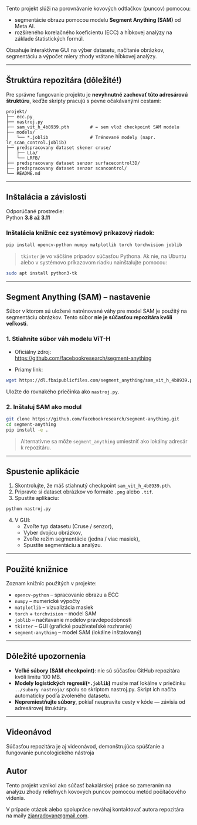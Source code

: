 Tento projekt slúži na porovnávanie kovových odtlačkov (puncov) pomocou:
- segmentácie obrazu pomocou modelu **Segment Anything (SAM)** od Meta AI.
- rozšíreného korelačného koeficientu (ECC) a hĺbkovej analýzy na základe štatistických formúl.

Obsahuje interaktívne GUI na výber datasetu, načítanie obrázkov, segmentáciu a výpočet miery zhody vrátane hĺbkovej analýzy.

---

## Štruktúra repozitára (dôležité!)

Pre správne fungovanie projektu je **nevyhnutné zachovať túto adresárovú štruktúru**, keďže skripty pracujú s pevne očakávanými cestami:

```
projekt/
├── ecc.py
├── nastroj.py
├── sam_vit_h_4b8939.pth        # ← sem vlož checkpoint SAM modelu
├── models/
│   └── *.joblib                # Trénované modely (napr. lr_scan_control.joblib)
├── predspracovany dataset skener cruse/
│   ├── LLa/
│   └── LRFB/
├── predspracovany dataset senzor surfacecontrol3D/
├── predspracovany dataset senzor scancontrol/
└── README.md
```

---

## Inštalácia a závislosti

Odporúčané prostredie:  
Python **3.8 až 3.11**

### Inštalácia knižníc cez systémový príkazový riadok:

```bash
pip install opencv-python numpy matplotlib torch torchvision joblib
```

> `tkinter` je vo väčšine prípadov súčasťou Pythona. Ak nie, na Ubuntu alebo v systémovo príkazovom riadku nainštalujte pomocou:
```bash
sudo apt install python3-tk
```

---

## Segment Anything (SAM) – nastavenie

Súbor v ktorom sú uložené natrénované váhy pre model SAM je použitý na segmentáciu obrázkov. Tento súbor **nie je súčasťou repozitára kvôli veľkosti**.

### 1. Stiahnite súbor váh modelu ViT-H

- Oficiálny zdroj:  
  https://github.com/facebookresearch/segment-anything

- Priamy link:
```bash
wget https://dl.fbaipublicfiles.com/segment_anything/sam_vit_h_4b8939.pth
```

Uložte do rovnakého priečinka ako `nastroj.py`.

### 2. Inštaluj SAM ako modul

```bash
git clone https://github.com/facebookresearch/segment-anything.git
cd segment-anything
pip install -e .
```

> Alternatívne sa môže `segment_anything` umiestniť ako lokálny adresár k repozitáru.

---

## Spustenie aplikácie

1. Skontrolujte, že máš stiahnutý checkpoint `sam_vit_h_4b8939.pth`.
2. Pripravte si dataset obrázkov vo formáte `.png` alebo `.tif`.
3. Spustite aplikáciu:

```bash
python nastroj.py
```

4. V GUI:
   - Zvoľte typ datasetu (Cruse / senzor),
   - Vyber dvojicu obrázkov,
   - Zvoľte režim segmentácie (jedna / viac masiek),
   - Spustite segmentáciu a analýzu.

---

## Použité knižnice

Zoznam knižníc použitých v projekte:

- `opencv-python` – spracovanie obrazu a ECC
- `numpy` – numerické výpočty
- `matplotlib` – vizualizácia masiek
- `torch` + `torchvision` – model SAM
- `joblib` – načítavanie modelov pravdepodobnosti
- `tkinter` – GUI (grafické používateľské rozhranie)
- `segment-anything` – model SAM (lokálne inštalovaný)

---

## Dôležité upozornenia

- **Veľké súbory (SAM checkpoint)**: nie sú súčasťou GitHub repozitára kvôli limitu 100 MB.
- **Modely logistických regresií(`*.joblib`)** musíte mať lokálne v priečinku `../subory nastroja/` spolu so skriptom nastroj.py. Skript ich načíta automaticky podľa zvoleného datasetu.
- **Nepremiestňujte súbory**, pokiaľ neupravíte cesty v kóde — závisia od adresárovej štruktúry.

---

## Videonávod

Súčasťou repozitára je aj videonávod, demonštrujúca spúšťanie a fungovanie puncologického nástroja

## Autor

Tento projekt vznikol ako súčasť bakalárskej práce so zameraním na analýzu zhody reliéfnych kovových puncov pomocou metód počítačového videnia.

V prípade otázok alebo spolupráce neváhaj kontaktovať autora repozitára na maily zjanradovan@gmail.com.

